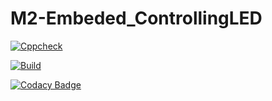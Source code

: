 # M2-Embeded_ControllingLED

[![Cppcheck](https://github.com/vin099/M2-Embeded_ControllingLED/actions/workflows/cppcheck.yml/badge.svg)](https://github.com/vin099/M2-Embeded_ControllingLED/actions/workflows/cppcheck.yml)

[![Build](https://github.com/vin099/M2-Embeded_ControllingLED/actions/workflows/compile.yml/badge.svg)](https://github.com/vin099/M2-Embeded_ControllingLED/actions/workflows/compile.yml)


[![Codacy Badge](https://app.codacy.com/project/badge/Grade/08bded688e5d4ce3aed2f053dd8d96d0)](https://www.codacy.com/gh/vin099/M2-Embeded_ControllingLED/dashboard?utm_source=github.com&amp;utm_medium=referral&amp;utm_content=vin099/M2-Embeded_ControllingLED&amp;utm_campaign=Badge_Grade)


